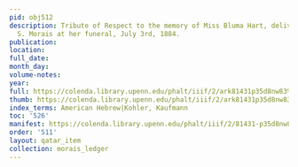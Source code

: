 ```yaml
---
pid: obj512
description: Tribute of Respect to the memory of Miss Bluma Hart, delivered by Rev.
  S. Morais at her funeral, July 3rd, 1884.
publication:
location:
full_date:
month_day:
volume-notes:
year:
full: https://colenda.library.upenn.edu/phalt/iiif/2/ark81431p35d8nw83%2FSHA256E-s2510515--3fb634b160a7798c34e5b56ebcbfe21dddf028a0eedaa94e9e08ac944ef72815.jpeg/full/3500,/0/default.jpg
thumb: https://colenda.library.upenn.edu/phalt/iiif/2/ark81431p35d8nw83%2FSHA256E-s2510515--3fb634b160a7798c34e5b56ebcbfe21dddf028a0eedaa94e9e08ac944ef72815.jpeg/full/!200,200/0/default.jpg
index_terms: American Hebrew|Kohler, Kaufmann
toc: '526'
manifest: https://colenda.library.upenn.edu/phalt/iiif/2/81431-p35d8nw83/manifest
order: '511'
layout: qatar_item
collection: morais_ledger
---
```

